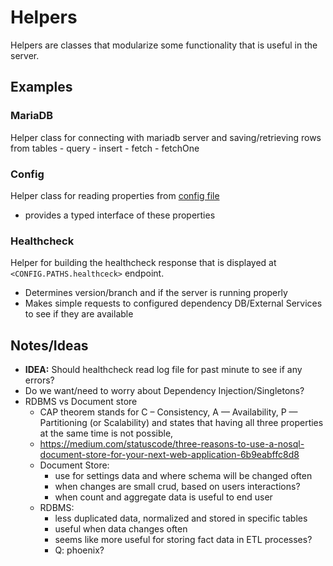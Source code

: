 # Helpers

Helpers are classes that modularize some functionality that is useful in the server.

## Examples

### MariaDB
Helper class for connecting with mariadb server and saving/retrieving rows from tables
    - query
    - insert
    - fetch
    - fetchOne

### Config
Helper class for reading properties from [config file](https://github.com/devlinjunker/template.node.hapi/blob/master/conf/config.yaml#L3)
  - provides a typed interface of these properties

### Healthcheck
Helper for building the healthcheck response that is displayed at `<CONFIG.PATHS.healthceck>` endpoint.
  - Determines version/branch and if the server is running properly
  - Makes simple requests to configured dependency DB/External Services to see if they are available



## Notes/Ideas
  - **IDEA:** Should healthcheck read log file for past minute to see if any errors?
  - Do we want/need to worry about Dependency Injection/Singletons?
  - RDBMS vs Document store
    - CAP theorem stands for C – Consistency, A — Availability, P — Partitioning (or Scalability) and states that having all three properties at the same time is not possible,
    - https://medium.com/statuscode/three-reasons-to-use-a-nosql-document-store-for-your-next-web-application-6b9eabffc8d8
    - Document Store:
      - use for settings data and where schema will be changed often
      - when changes are small crud, based on users interactions?
      - when count and aggregate data is useful to end user
    - RDBMS:
      - less duplicated data, normalized and stored in specific tables
      - useful when data changes often
      - seems like more useful for storing fact data in ETL processes?
      - Q: phoenix?
